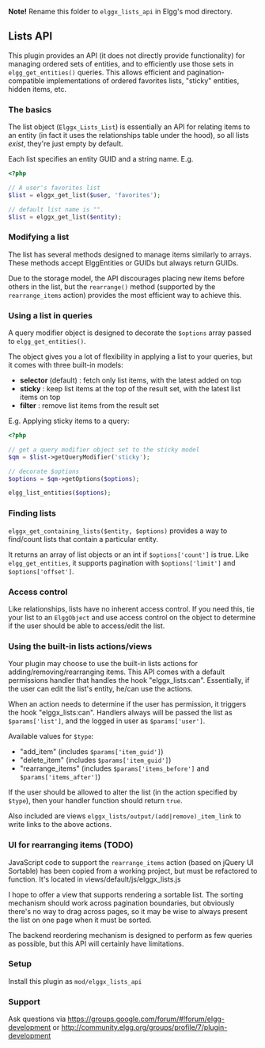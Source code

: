 **Note!** Rename this folder to `elggx_lists_api` in Elgg's mod directory.

## Lists API

This plugin provides an API (it does not directly provide functionality) for managing ordered sets of entities, and to efficiently use those sets in `elgg_get_entities()` queries. This allows efficient and pagination-compatible implementations of ordered favorites lists, "sticky" entities, hidden items, etc.

### The basics

The list object (`Elggx_Lists_List`) is essentially an API for relating items to an entity (in fact it uses the relationships table under the hood), so all lists *exist*, they're just empty by default.

Each list specifies an entity GUID and a string name. E.g.

```php
<?php

// A user's favorites list
$list = elggx_get_list($user, 'favorites');

// default list name is "".
$list = elggx_get_list($entity);
```

### Modifying a list

The list has several methods designed to manage items similarly to arrays. These methods accept ElggEntities or GUIDs but always return GUIDs.

Due to the storage model, the API discourages placing new items before others in the list, but the `rearrange()` method (supported by the `rearrange_items` action) provides the most efficient way to achieve this.

### Using a list in queries

A query modifier object is designed to decorate the `$options` array passed to `elgg_get_entities()`.

The object gives you a lot of flexibility in applying a list to your queries, but it comes with three built-in models:

* **selector** (default) : fetch only list items, with the latest added on top
* **sticky** : keep list items at the top of the result set, with the latest list items on top
* **filter** : remove list items from the result set

E.g. Applying sticky items to a query:

```php
<?php

// get a query modifier object set to the sticky model
$qm = $list->getQueryModifier('sticky');

// decorate $options
$options = $qm->getOptions($options);

elgg_list_entities($options);
```

### Finding lists

`elggx_get_containing_lists($entity, $options)` provides a way to find/count lists that contain a particular entity.

It returns an array of list objects or an int if `$options['count']` is true. Like `elgg_get_entities`, it supports pagination with `$options['limit']` and `$options['offset']`.

### Access control

Like relationships, lists have no inherent access control. If you need this, tie your list to an `ElggObject` and use access control on the object to determine if the user should be able to access/edit the list.

### Using the built-in lists actions/views

Your plugin may choose to use the built-in lists actions for adding/removing/rearranging items. This API comes with a default permissions handler that handles the hook "elggx_lists:can". Essentially, if the user can edit the list's entity, he/can use the actions.

When an action needs to determine if the user has permission, it triggers the hook "elggx_lists:can". Handlers always will be passed the list as `$params['list']`, and the logged in user as `$params['user']`.

Available values for `$type`:

* "add_item" (includes `$params['item_guid']`)
* "delete_item" (includes `$params['item_guid']`)
* "rearrange_items" (includes `$params['items_before']` and `$params['items_after']`)

If the user should be allowed to alter the list (in the action specified by `$type`), then your handler function should return `true`.

Also included are views `elggx_lists/output/(add|remove)_item_link` to write links to the above actions.

### UI for rearranging items (TODO)

JavaScript code to support the `rearrange_items` action (based on jQuery UI Sortable) has been copied from a working project, but must be refactored to function. It's located in views/default/js/elggx_lists.js

I hope to offer a view that supports rendering a sortable list. The sorting mechanism should work across pagination boundaries, but obviously there's no way to drag across pages, so it may be wise to always present the list on one page when it must be sorted.

The backend reordering mechanism is designed to perform as few queries as possible, but this API will certainly have limitations.

### Setup

Install this plugin as `mod/elggx_lists_api`

### Support

Ask questions via https://groups.google.com/forum/#!forum/elgg-development or http://community.elgg.org/groups/profile/7/plugin-development
